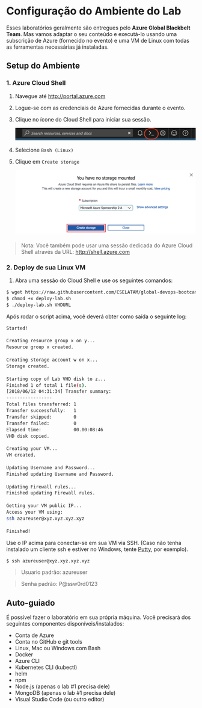 # Configuração do Ambiente do Lab

Esses laboratórios geralmente são entregues pelo **Azure Global Blackbelt Team**. Mas vamos adaptar o seu conteúdo e executá-lo usando uma subscrição de Azure (fornecido no evento) e uma VM de Linux com todas as ferramentas necessárias já instaladas.

## Setup do Ambiente

### 1. Azure Cloud Shell

1. Navegue até http://portal.azure.com
2. Logue-se com as credenciais de Azure fornecidas durante o evento.
3. Clique no ícone do Cloud Shell para iniciar sua sessão.

    ![alt text](img/cloud-shell-start.png)

4. Selecione `Bash (Linux)`

5. Clique em `Create storage`

    ![alt text](img/cloud-show-directly.png)

> Nota: Você também pode usar uma sessão dedicada do Azure Cloud Shell através da URL: http://shell.azure.com 

### 2. Deploy de sua Linux VM

1. Abra uma sessão do Cloud Shell e use os seguintes comandos:

```bash
$ wget https://raw.githubusercontent.com/CSELATAM/global-devops-bootcamp/master/resources/deploy-lab.sh
$ chmod +x deploy-lab.sh
$ ./deploy-lab.sh VHDURL
```

Após rodar o script acima, você deverá obter como saída o seguinte log:

```bash
Started!

Creating resource group x on y...
Resource group x created.

Creating storage account w on x...
Storage created.

Starting copy of Lab VHD disk to z...
Finished 1 of total 1 file(s).
[2018/06/12 04:31:34] Transfer summary:
-----------------
Total files transferred: 1
Transfer successfully:   1
Transfer skipped:        0
Transfer failed:         0
Elapsed time:            00.00:08:46
VHD disk copied.

Creating your VM...
VM created.

Updating Username and Password...
Finished updating Username and Password.

Updating Firewall rules...
Finished updating Firewall rules.

Getting your VM public IP...
Access your VM using:
ssh azureuser@xyz.xyz.xyz.xyz

Finished!
```

Use o IP acima para conectar-se em sua VM via SSH. (Caso não tenha instalado um cliente ssh e estiver no Windows, tente [Putty](https://www.putty.org/), por exemplo).

```bash
$ ssh azureuser@xyz.xyz.xyz.xyz
```

> Usuario padrão: azureuser

> Senha padrão: P@ssw0rd0123

## Auto-guiado

É possível fazer o laboratório em sua própria máquina. Você precisará dos seguintes componentes disponíveis/instalados:

* Conta de Azure
* Conta no GitHub e git tools
* Linux, Mac ou Windows com Bash
* Docker
* Azure CLI
* Kubernetes CLI (kubectl)
* helm
* npm
* Node.js (apenas o lab #1 precisa dele)
* MongoDB (apenas o lab #1 precisa dele)
* Visual Studio Code (ou outro editor)
